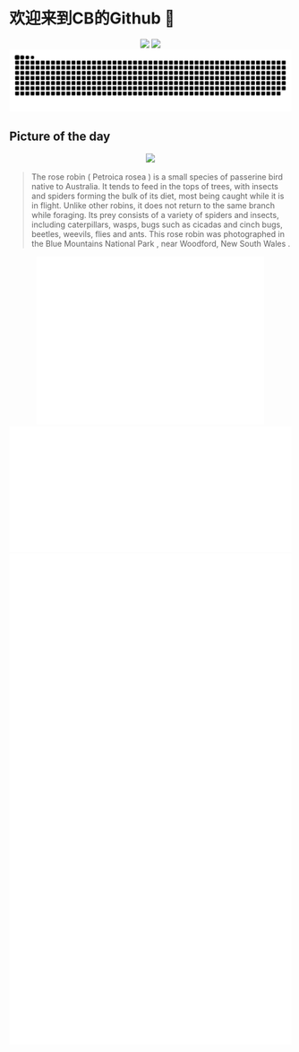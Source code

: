
# 欢迎来到CB的Github 👋

<div align="center">
  <img height="137px" src="https://github-readme-stats.vercel.app/api?username=SuperCB&show_icons=true&theme=radical" />
  <img height="137px" src="https://github-readme-stats.vercel.app/api/top-langs/?username=SuperCB&hide_title=true&hide_border=true&layout=compact&langs_count=6&text_color=000&icon_color=fff" />
</div>


<div align="center">
    <img src="./contribution-snake/github-contribution-grid-snake.svg" />
</div>



## Picture of the day
<div align="center">
  <img width=400px src="https://upload.wikimedia.org/wikipedia/commons/thumb/3/3b/Rose_Robin_1_-_Woodford.jpg/675px-Rose_Robin_1_-_Woodford.jpg" />
</div>

>The  rose robin  ( Petroica rosea ) is a small species of  passerine  bird native to Australia. It tends to feed in the tops of trees, with insects and spiders forming the bulk of its diet, most being caught while it is in flight. Unlike other robins, it does not return to the same branch while foraging. Its prey consists of a variety of spiders and insects, including caterpillars, wasps, bugs such as cicadas and cinch bugs, beetles, weevils, flies and ants. This rose robin was photographed in the  Blue Mountains National Park , near  Woodford, New South Wales .



<div align="center">
  <img height="300px" src="base_metrics.svg" />
  <img  src="metrics.plugin.calendar.full.svg" />
</div>


<div align="center">
  <img  src="plugin_metrics.svg" /> 
</div>
